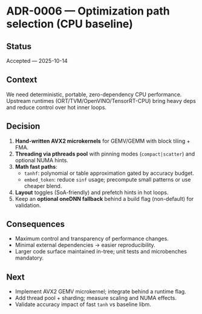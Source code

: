 # ADR-0006 — Optimization path selection (CPU baseline)

## Status
Accepted — 2025-10-14

## Context
We need deterministic, portable, zero-dependency CPU performance. Upstream runtimes
(ORT/TVM/OpenVINO/TensorRT-CPU) bring heavy deps and reduce control over hot inner loops.

## Decision
1. **Hand-written AVX2 microkernels** for GEMV/GEMM with block tiling + FMA.
2. **Threading via pthreads pool** with pinning modes (`compact|scatter`) and optional NUMA hints.
3. **Math fast paths**:
   - `tanhf`: polynomial or table approximation gated by accuracy budget.
   - `embed_token`: reduce `sinf` usage; precompute small patterns or use cheaper blend.
4. **Layout** toggles (SoA-friendly) and prefetch hints in hot loops.
5. Keep an **optional oneDNN fallback** behind a build flag (non-default) for validation.

## Consequences
- Maximum control and transparency of performance changes.
- Minimal external dependencies → easier reproducibility.
- Larger code surface maintained in-tree; unit tests and microbenches mandatory.

## Next
- Implement AVX2 GEMV microkernel; integrate behind a runtime flag.
- Add thread pool + sharding; measure scaling and NUMA effects.
- Validate accuracy impact of fast `tanh` vs baseline libm.
